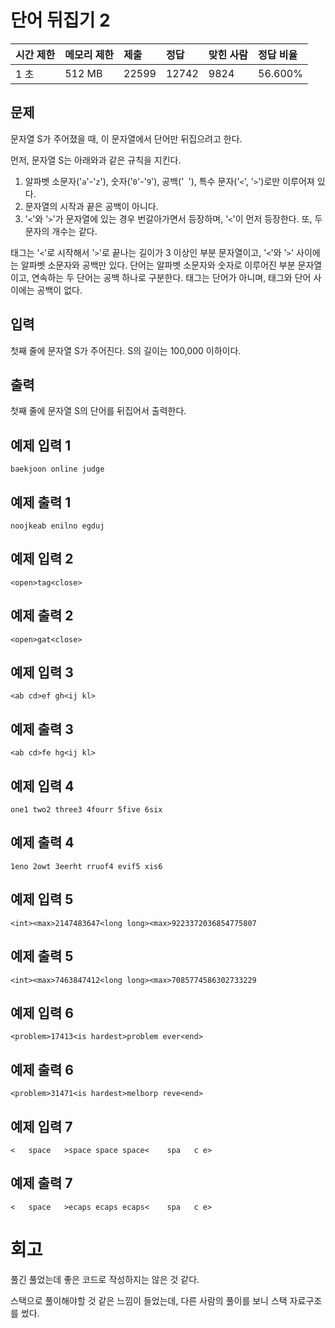 # 단어 뒤집기 2

| 시간 제한 | 메모리 제한 | 제출  | 정답  | 맞힌 사람 | 정답 비율 |
| :-------- | :---------- | :---- | :---- | :-------- | :-------- |
| 1 초      | 512 MB      | 22599 | 12742 | 9824      | 56.600%   |

## 문제

문자열 S가 주어졌을 때, 이 문자열에서 단어만 뒤집으려고 한다.

먼저, 문자열 S는 아래와과 같은 규칙을 지킨다.

1. 알파벳 소문자('`a`'-'`z`'), 숫자('`0`'-'`9`'), 공백('` `'), 특수 문자('`<`', '`>`')로만 이루어져 있다.
2. 문자열의 시작과 끝은 공백이 아니다.
3. '`<`'와 '`>`'가 문자열에 있는 경우 번갈아가면서 등장하며, '`<`'이 먼저 등장한다. 또, 두 문자의 개수는 같다.

태그는 '`<`'로 시작해서 '`>`'로 끝나는 길이가 3 이상인 부분 문자열이고, '`<`'와 '`>`' 사이에는 알파벳 소문자와 공백만 있다. 단어는 알파벳 소문자와 숫자로 이루어진 부분 문자열이고, 연속하는 두 단어는 공백 하나로 구분한다. 태그는 단어가 아니며, 태그와 단어 사이에는 공백이 없다.

## 입력

첫째 줄에 문자열 S가 주어진다. S의 길이는 100,000 이하이다.

## 출력

첫째 줄에 문자열 S의 단어를 뒤집어서 출력한다.

## 예제 입력 1 

```
baekjoon online judge
```

## 예제 출력 1 

```
noojkeab enilno egduj
```

## 예제 입력 2 

```
<open>tag<close>
```

## 예제 출력 2 

```
<open>gat<close>
```

## 예제 입력 3 

```
<ab cd>ef gh<ij kl>
```

## 예제 출력 3 

```
<ab cd>fe hg<ij kl>
```

## 예제 입력 4 

```
one1 two2 three3 4fourr 5five 6six
```

## 예제 출력 4 

```
1eno 2owt 3eerht rruof4 evif5 xis6
```

## 예제 입력 5 

```
<int><max>2147483647<long long><max>9223372036854775807
```

## 예제 출력 5 

```
<int><max>7463847412<long long><max>7085774586302733229
```

## 예제 입력 6 

```
<problem>17413<is hardest>problem ever<end>
```

## 예제 출력 6 

```
<problem>31471<is hardest>melborp reve<end>
```

## 예제 입력 7 

```
<   space   >space space space<    spa   c e>
```

## 예제 출력 7 

```
<   space   >ecaps ecaps ecaps<    spa   c e>
```

# 회고

풀긴 풀었는데 좋은 코드로 작성하지는 않은 것 같다.

스택으로 풀이해야할 것 같은 느낌이 들었는데, 다른 사람의 풀이를 보니 스택 자료구조를 썼다.